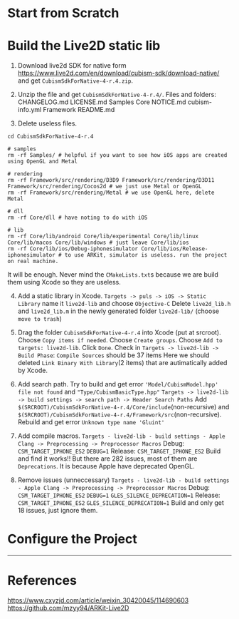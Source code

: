 # Start from Scratch

# Build the Live2D static lib

1. Download live2d SDK for native form <https://www.live2d.com/en/download/cubism-sdk/download-native/> and get `CubismSdkForNative-4-r.4.zip`.

2. Unzip the file and get `CubismSdkForNative-4-r.4/`.
Files and folders:
CHANGELOG.md    LICENSE.md      Samples
Core            NOTICE.md       cubism-info.yml
Framework       README.md

3. Delete useless files.
```shell
cd CubismSdkForNative-4-r.4

# samples
rm -rf Samples/ # helpful if you want to see how iOS apps are created using OpenGL and Metal

# rendering
rm -rf Framework/src/rendering/D3D9 Framework/src/rendering/D3D11 Framework/src/rendering/Cocos2d # we just use Metal or OpenGL
rm -rf Framework/src/rendering/Metal # we use OpenGL here, delete Metal

# dll
rm -rf Core/dll # have noting to do with iOS

# lib
rm -rf Core/lib/android Core/lib/experimental Core/lib/linux Core/lib/macos Core/lib/windows # just leave Core/lib/ios
rm -rf Core/lib/ios/Debug-iphonesimulator Core/lib/ios/Release-iphonesimulator # to use ARKit, simulator is useless. run the project on real machine.
```
It will be enough. Never mind the `CMakeLists.txt`s because we are build them using Xcode so they are useless.

4. Add a static library in Xcode.
`Targets -> puls -> iOS -> Static Library` name it `live2d-lib` and choose `Objective-C`
Delete `live2d_lib.h` and `live2d_lib.m` in the newly generated folder `live2d-lib/` (choose `move to trash`)

5. Drag the folder `CubismSdkForNative-4-r.4` into Xcode (put at srcroot).
Choose `Copy items if needed`.
Choose `Create groups`.
Choose `Add to targets: live2d-lib`.
Click `Done`.
Check in `Targets -> live2d-lib -> Build Phase`: `Compile Sources` should be 37 items
Here we should deleted `Link Binary With Library`(2 items) that are autimatically added by Xcode.

6. Add search path. 
Try to build and get error `'Model/CubismModel.hpp' file not found` and `"Type/CubismBasicType.hpp"`
`Targets -> live2d-lib -> build settings -> search path -> Header Search Paths`
Add `$(SRCROOT)/CubismSdkForNative-4-r.4/Core/include`(non-recursive) and `$(SRCROOT)/CubismSdkForNative-4-r.4/Framework/src`(non-recursive).
Rebuild and get error `Unknown type name 'Gluint'`

7. Add compile macros.
`Targets - live2d-lib - build settings - Apple Clang -> Preprocessing -> Preprocessor Macros`
Debug: `CSM_TARGET_IPHONE_ES2` `DEBUG=1`
Release: `CSM_TARGET_IPHONE_ES2`
Build and find it works!!
But there are 282 issues, most of them are `Deprecations`. It is because Apple have deprecated OpenGL.

8. Remove issues (unneccessary)
`Targets - live2d-lib - build settings - Apple Clang -> Preprocessing -> Preprocessor Macros`
Debug: `CSM_TARGET_IPHONE_ES2` `DEBUG=1` `GLES_SILENCE_DEPRECATION=1`
Release: `CSM_TARGET_IPHONE_ES2` `GLES_SILENCE_DEPRECATION=1`
Build and only get 18 issues, just ignore them.

# Configure the Project







- - - 

# References

https://www.cxyzjd.com/article/weixin_30420045/114690603
https://github.com/mzyy94/ARKit-Live2D
